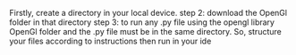 <p>Firstly, create a directory in your local device.
step 2: download the OpenGl folder in that directory
step 3: to run any .py file using the opengl library OpenGl folder and the .py file must be in the same directory. So, structure your files according to instructions then run in your ide</p>
